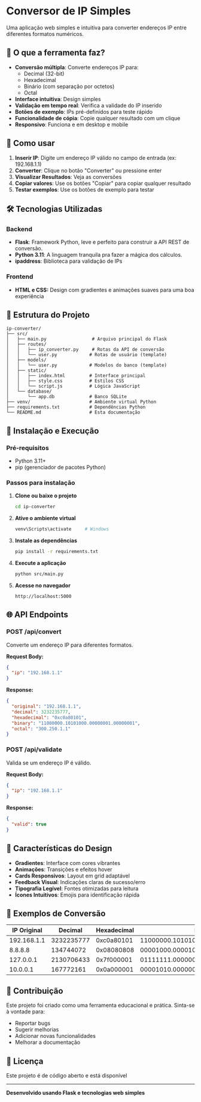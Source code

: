 # Conversor de IP Simples

Uma aplicação web simples e intuitiva para converter endereços IP entre diferentes formatos numéricos.

## 🌟 O que a ferramenta faz?

- **Conversão múltipla**: Converte endereços IP para:
  - Decimal (32-bit)
  - Hexadecimal
  - Binário (com separação por octetos)
  - Octal
- **Interface intuitiva**: Design simples
- **Validação em tempo real**: Verifica a validade do IP inserido
- **Botões de exemplo**: IPs pré-definidos para teste rápido
- **Funcionalidade de cópia**: Copie qualquer resultado com um clique
- **Responsivo**: Funciona e em desktop e mobile

## 🚀 Como usar

1. **Inserir IP**: Digite um endereço IP válido no campo de entrada (ex: 192.168.1.1)
2. **Converter**: Clique no botão "Converter" ou pressione enter
3. **Visualizar Resultados**: Veja as conversões
4. **Copiar valores**: Use os botões "Copiar" para copiar qualquer resultado
5. **Testar exemplos**: Use os botões de exemplo para testar 

## 🛠️ Tecnologias Utilizadas

### Backend
- **Flask**: Framework Python, leve e perfeito para construir a API REST de conversão.
- **Python 3.11**: A linguagem tranquila pra fazer a mágica dos cálculos.
- **ipaddress**: Biblioteca para validação de IPs

### Frontend
- **HTML e CSS:** Design com gradientes e animações suaves para uma boa experiência

## 📁 Estrutura do Projeto

```
ip-converter/
├── src/
│   ├── main.py                 # Arquivo principal do Flask
│   ├── routes/
│   │   ├── ip_converter.py     # Rotas da API de conversão
│   │   └── user.py            # Rotas de usuário (template)
│   ├── models/
│   │   └── user.py            # Modelos do banco (template)
│   ├── static/
│   │   ├── index.html         # Interface principal
│   │   ├── style.css          # Estilos CSS
│   │   └── script.js          # Lógica JavaScript
│   └── database/
│       └── app.db             # Banco SQLite
├── venv/                      # Ambiente virtual Python
├── requirements.txt           # Dependências Python
└── README.md                  # Esta documentação
```

## 🔧 Instalação e Execução

### Pré-requisitos
- Python 3.11+
- pip (gerenciador de pacotes Python)

### Passos para instalação

1. **Clone ou baixe o projeto**
   ```bash
   cd ip-converter
   ```

2. **Ative o ambiente virtual**
   ```bash
   venv\Scripts\activate     # Windows
   ```

3. **Instale as dependências**
   ```bash
   pip install -r requirements.txt
   ```

4. **Execute a aplicação**
   ```bash
   python src/main.py
   ```

5. **Acesse no navegador**
   ```
   http://localhost:5000
   ```

## 🌐 API Endpoints

### POST /api/convert
Converte um endereço IP para diferentes formatos.

**Request Body:**
```json
{
  "ip": "192.168.1.1"
}
```

**Response:**
```json
{
  "original": "192.168.1.1",
  "decimal": 3232235777,
  "hexadecimal": "0xc0a80101",
  "binary": "11000000.10101000.00000001.00000001",
  "octal": "300.250.1.1"
}
```

### POST /api/validate
Valida se um endereço IP é válido.

**Request Body:**
```json
{
  "ip": "192.168.1.1"
}
```

**Response:**
```json
{
  "valid": true
}
```

## 🎨 Características do Design

- **Gradientes**: Interface com cores vibrantes
- **Animações**: Transições e efeitos hover
- **Cards Responsivos**: Layout em grid adaptável
- **Feedback Visual**: Indicações claras de sucesso/erro
- **Tipografia Legível**: Fontes otimizadas para leitura
- **Ícones Intuitivos**: Emojis para identificação rápida

## 🧮 Exemplos de Conversão

| IP Original | Decimal | Hexadecimal | Binário | Octal |
|-------------|---------|-------------|---------|-------|
| 192.168.1.1 | 3232235777 | 0xc0a80101 | 11000000.10101000.00000001.00000001 | 300.250.1.1 |
| 8.8.8.8 | 134744072 | 0x08080808 | 00001000.00001000.00001000.00001000 | 10.10.10.10 |
| 127.0.0.1 | 2130706433 | 0x7f000001 | 01111111.00000000.00000000.00000001 | 177.0.0.1 |
| 10.0.0.1 | 167772161 | 0x0a000001 | 00001010.00000000.00000000.00000001 | 12.0.0.1 |



## 🤝 Contribuição

Este projeto foi criado como uma ferramenta educacional e prática. Sinta-se à vontade para:
- Reportar bugs
- Sugerir melhorias
- Adicionar novas funcionalidades
- Melhorar a documentação

## 📄 Licença

Este projeto é de código aberto e está disponível

---

**Desenvolvido usando Flask e tecnologias web simples**

